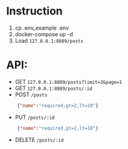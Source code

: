 # Instruction

1. cp .env_example .env
2. docker-compose up -d
3. Load `127.0.0.1:8889/posts`


# API:

* GET `127.0.0.1:8889/posts?limit=2&page=1`
* GET `127.0.0.1:8889/posts/:id`
* POST `/posts`
```json
    {"name":"required,gt=2,lt=10"}
```
* PUT `/posts/:id`
```json
    {"name":"required,gt=2,lt=10"}
```
* DELETE `/posts/:id`

